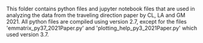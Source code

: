 This folder contains python files and jupyter notebook files that are used in analyzing the data from the traveling direction paper by CL, LA and GM 2021.
All python files are compiled using version 2.7, except for the files 'emmatrix_py37_2021Paper.py' and 'plotting_help_py3_2021Paper.py' which used version 3.7.
